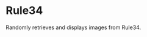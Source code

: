 # Rule34
Randomly retrieves and displays images from Rule34.

<!--
from https://rule34.xxx/index.php?page=post&s=view&id=1
-->